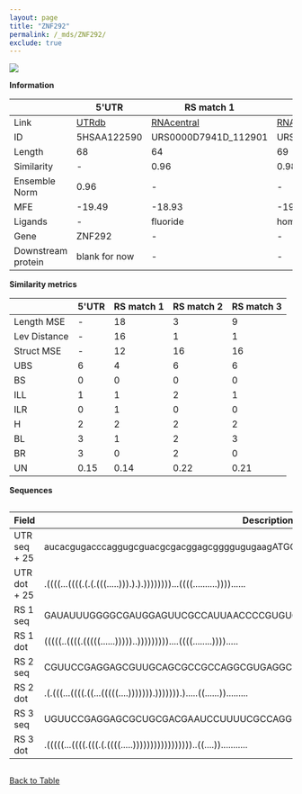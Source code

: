 ```yaml
---
layout: page
title: "ZNF292"
permalink: /_mds/ZNF292/
exclude: true
---
```




![](../../alns_9.28.22/aln_5HSAA122590_0.992.png?raw=true)


**Information**

| | 5'UTR       | RS match 1   | RS match 2  | RS match 3 |
| ---- | ----------- | ----------- | ----------- | ----------- |
| Link | <a href="http://utrdb.ba.itb.cnr.it/getutr/5HSAA122590/1" target="_blank" rel="noopener noreferrer">UTRdb</a>   | <a href="https://rnacentral.org/rna/URS0000D7941D/112901" target="_blank" rel="noopener noreferrer">RNAcentral</a>     |<a href="https://rnacentral.org/rna/URS0000C090CF/34073" target="_blank" rel="noopener noreferrer">RNAcentral</a>  | <a href="https://rnacentral.org/rna/URS0000C32F22/1736266" target="_blank" rel="noopener noreferrer">RNAcentral</a>   |
| ID | 5HSAA122590     | URS0000D7941D_112901     | URS0000C090CF_34073     | URS0000C32F22_1736266     |
| Length | 68     |  64    | 69   |  67    |
| Similarity | - | 0.96 | 0.98 | 0.98 |
| Ensemble Norm | 0.96 | - | - | - |
| MFE | -19.49 | -18.93 | -19.52 | -18.76 |
| Ligands | - | fluoride | homocysteine | homocysteine |
| Gene | ZNF292 | - | - | - |
| Downstream protein | blank for now    |    -    | -  | - |


**Similarity metrics**

| | 5'UTR       | RS match 1   | RS match 2  | RS match 3 |
| ---- | ----------- | ----------- | ----------- | ----------- |
| Length MSE | - | 18 | 3 | 9 |
| Lev Distance | - | 16 | 1 | 1 |
| Struct MSE | - | 12 | 16 | 16 |
| UBS| 6 | 4 | 6 | 6 |
| BS | 0 | 0 | 0 | 0 |
| ILL | 1 | 1 | 2 | 1 |
| ILR | 0 | 1 | 0 | 0 |
| H | 2 | 2 | 2 | 2 |
| BL | 3 | 1 | 2 | 3 |
| BR | 3 | 0 | 2 | 0 |
| UN | 0.15 | 0.14 | 0.22 | 0.21 |

**Sequences**


<div style="overflow-x:auto;">

<table>
<colgroup>
<col width="30%" />
<col width="70%" />
</colgroup>
<thead>
<tr class="header">
<th>Field</th>
<th>Description</th>
</tr>
</thead>
<tbody>
<tr>
<td markdown="span">UTR seq + 25 </td>
<td markdown="span"> aucacgugacccaggugcguacgcgacggagcggggugugaagATGGCGGACGAAGAGGCCGAGCAGG </td>
</tr>
<tr>
<td markdown="span">UTR dot + 25  </td>
<td markdown="span"> .((((...((((.(.(.(((.....))).).).))))))))...((((..........))))......
</td>
</tr>


<tr>
<td markdown="span">RS 1 seq </td>
<td markdown="span"> GAUAUUUGGGGCGAUGGAGUUCGCCAUUAACCCCGUGUCGAACGGUGAUGACUCCUACCAGGUG
</td>
</tr>


<tr>
<td markdown="span">RS 1 dot </td>
<td markdown="span"> (((((..((((.(((((......)))))..)))))))))....((((........)))).....
</td>
</tr>


<tr>
<td markdown="span">RS 2 seq </td>
<td markdown="span"> CGUUCCGAGGAGCGUUGCAGCGCCGCCAGGCGUGAGGCUCGGACCACAUCGCAACCACGCUCACCCGCU
</td>
</tr>


<tr>
<td markdown="span">RS 2 dot </td>
<td markdown="span"> .(.(((...((((.((...(((((....))))))).))))))).).....((......)).........
</td>
</tr>


<tr>
<td markdown="span">RS 3 seq </td>
<td markdown="span"> UGUUCCGAGGAGCGCUGCGACGAAUCCUUUUCGCCAGGCUCGGAAUCUGCAACCGCGCUCACGUUAC
</td>
</tr>


<tr>
<td markdown="span">RS 3 dot </td>
<td markdown="span"> .(((((...((((.(((.(.((((.....)))))))))))))))))..((....))...........
</td>
</tr>

</tbody>
</table>


</div>


[Back to Table](../../display)

